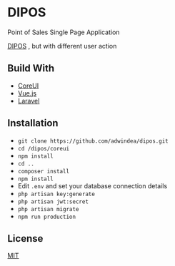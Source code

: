 # DIPOS

Point of Sales Single Page Application

[DIPOS](https://github.com/adwindea/dipos) , but with different user action

## Build With

* [CoreUI](https://coreui.io/)
* [Vue.js](https://vuejs.org/)
* [Laravel](https://laravel.com)

## Installation

- `git clone https://github.com/adwindea/dipos.git`
- `cd /dipos/coreui`
- `npm install`
- `cd ..`
- `composer install`
- `npm install`
- Edit `.env` and set your database connection details
- `php artisan key:generate`
- `php artisan jwt:secret`
- `php artisan migrate`
- `npm run production`

## License
[MIT](https://github.com/adwindea/dipos/blob/master/LICENSE.txt)
